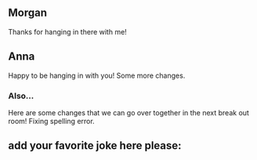 ## Morgan
Thanks for hanging in there with me!
## Anna
Happy to be hanging in with you! Some more changes.
### Also...
Here are some changes that we can go over together in the next break out room! Fixing spelling error.

## add your favorite joke here please:
